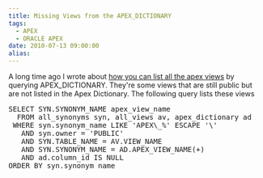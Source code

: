 ```yaml
---
title: Missing Views from the APEX_DICTIONARY
tags:
  - APEX
  - ORACLE APEX
date: 2010-07-13 09:00:00
alias:
---
```


A long time ago I wrote about [how you can list all the apex views](http://www.talkapex.com/2008/11/how-to-list-apex-dictionary-views-using.html) by querying APEX_DICTIONARY. They're some views that are still public but are not listed in the Apex Dictionary. The following query lists these views

<pre class="brush: sql;">
SELECT SYN.SYNONYM_NAME apex_view_name
  FROM all_synonyms syn, all_views av, apex_dictionary ad
 WHERE syn.synonym_name LIKE 'APEX\_%' ESCAPE '\'
   AND syn.owner = 'PUBLIC'
   AND SYN.TABLE_NAME = AV.VIEW_NAME
   AND SYN.SYNONYM_NAME = AD.APEX_VIEW_NAME(+)
   AND ad.column_id IS NULL
ORDER BY syn.synonym_name</pre>